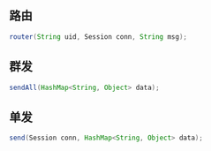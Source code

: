 ## 路由
```java
router(String uid, Session conn, String msg);
```

## 群发
```java
sendAll(HashMap<String, Object> data);
```

## 单发
```java
send(Session conn, HashMap<String, Object> data);
```
